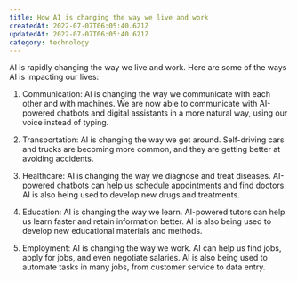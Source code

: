 ```yaml
---
title: How AI is changing the way we live and work
createdAt: 2022-07-07T06:05:40.621Z
updatedAt: 2022-07-07T06:05:40.621Z
category: technology
---
```


AI is rapidly changing the way we live and work. Here are some of the ways AI is impacting our lives:

1. Communication: AI is changing the way we communicate with each other and with machines. We are now able to communicate with AI-powered chatbots and digital assistants in a more natural way, using our voice instead of typing.

2. Transportation: AI is changing the way we get around. Self-driving cars and trucks are becoming more common, and they are getting better at avoiding accidents.

3. Healthcare: AI is changing the way we diagnose and treat diseases. AI-powered chatbots can help us schedule appointments and find doctors. AI is also being used to develop new drugs and treatments.

4. Education: AI is changing the way we learn. AI-powered tutors can help us learn faster and retain information better. AI is also being used to develop new educational materials and methods.

5. Employment: AI is changing the way we work. AI can help us find jobs, apply for jobs, and even negotiate salaries. AI is also being used to automate tasks in many jobs, from customer service to data entry.
